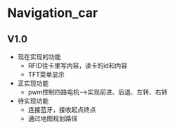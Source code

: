 # Navigation_car
## V1.0
* 现在实现的功能
     * RFID往卡里写内容，读卡的id和内容
     * TFT菜单显示
* 正实现功能
   * pwm控制四路电机-->实现前进、后退、左转、右转
* 待实现功能
   * 连接蓝牙，接收起点终点
   * 通过地图规划路径
   
   
   
   
   
   
